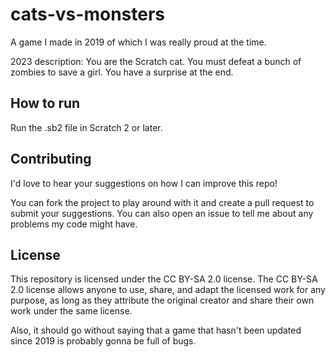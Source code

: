 # cats-vs-monsters
A game I made in 2019 of which I was really proud at the time.

2023 description: You are the Scratch cat. You must defeat a bunch of zombies to save a girl. You have a surprise at the end.

## How to run
Run the .sb2 file in Scratch 2 or later.

## Contributing
I'd love to hear your suggestions on how I can improve this repo!

You can fork the project to play around with it and create a pull request to submit your suggestions. You can also open an issue to tell me about any problems my code might have.


## License
This repository is licensed under the CC BY-SA 2.0 license. The CC BY-SA 2.0 license allows anyone to use, share, and adapt the licensed work for any purpose, as long as they attribute the original creator and share their own work under the same license.

Also, it should go without saying that a game that hasn't been updated since 2019 is probably gonna be full of bugs.
